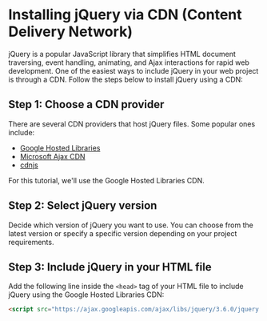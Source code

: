 # Installing jQuery via CDN (Content Delivery Network)

jQuery is a popular JavaScript library that simplifies HTML document traversing, event handling, animating, and Ajax interactions for rapid web development. One of the easiest ways to include jQuery in your web project is through a CDN. Follow the steps below to install jQuery using a CDN:

## Step 1: Choose a CDN provider

There are several CDN providers that host jQuery files. Some popular ones include:
- [Google Hosted Libraries](https://developers.google.com/speed/libraries)
- [Microsoft Ajax CDN](https://docs.microsoft.com/en-us/aspnet/ajax/cdn/overview)
- [cdnjs](https://cdnjs.com/libraries/jquery)

For this tutorial, we'll use the Google Hosted Libraries CDN.

## Step 2: Select jQuery version

Decide which version of jQuery you want to use. You can choose from the latest version or specify a specific version depending on your project requirements. 

## Step 3: Include jQuery in your HTML file

Add the following line inside the `<head>` tag of your HTML file to include jQuery using the Google Hosted Libraries CDN:

```html
<script src="https://ajax.googleapis.com/ajax/libs/jquery/3.6.0/jquery.min.js"></script>
